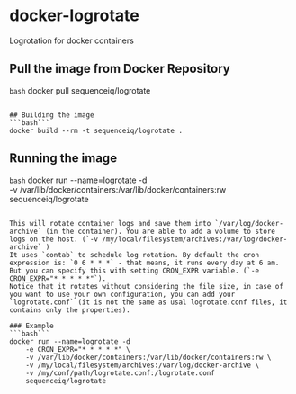 # docker-logrotate
Logrotation for docker containers

## Pull the image from Docker Repository
```bash```
docker pull sequenceiq/logrotate
```

## Building the image
```bash```
docker build --rm -t sequenceiq/logrotate .
```

## Running the image
```bash```
docker run --name=logrotate -d \
    -v /var/lib/docker/containers:/var/lib/docker/containers:rw \
    sequenceiq/logrotate
```

This will rotate container logs and save them into `/var/log/docker-archive` (in the container). You are able to add a volume to store logs on the host. (`-v /my/local/filesystem/archives:/var/log/docker-archive` )
It uses `contab` to schedule log rotation. By default the cron expression is: `0 6 * * *` - that means, it runs every day at 6 am. But you can specify this with setting CRON_EXPR variable. (`-e CRON_EXPR="* * * * *"`). 
Notice that it rotates without considering the file size, in case of you want to use your own configuration, you can add your `logrotate.conf` (it is not the same as usal logrotate.conf files, it contains only the properties).

### Example
```bash```
docker run --name=logrotate -d
    -e CRON_EXPR="* * * * *" \
    -v /var/lib/docker/containers:/var/lib/docker/containers:rw \
    -v /my/local/filesystem/archives:/var/log/docker-archive \
    -v /my/conf/path/logrotate.conf:/logrotate.conf
    sequenceiq/logrotate
```
